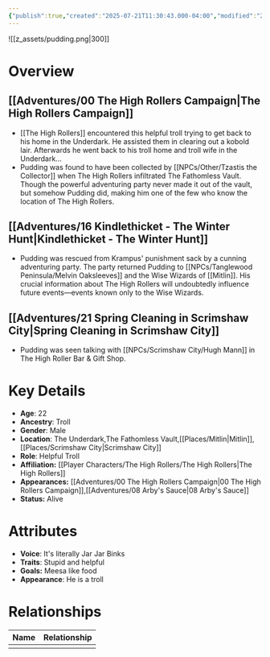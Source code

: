 ```yaml
---
{"publish":true,"created":"2025-07-21T11:30:43.000-04:00","modified":"2025-10-17T10:16:12.377-04:00","published":"2025-10-17T10:16:12.377-04:00","cssclasses":"","Age":"22","Ancestry":"Troll","Gender":"Male","Location":["The Underdark","The Fathomless Vault","[[Places/Mitlin]]","[[Scrimshaw City]]"],"Role":["Helpful Troll"],"Affiliation":["[[Player Characters/The High Rollers/The High Rollers]]"],"Appearances":["[[00 The High Rollers Campaign]]","[[08 Arby's Sauce]]"],"Status":"Alive"}
---
```


![[z_assets/pudding.png|300]]

# Overview

## [[Adventures/00 The High Rollers Campaign\|The High Rollers Campaign]]
- [[The High Rollers]] encountered this helpful troll trying to get back to his home in the Underdark. He assisted them in clearing out a kobold lair. Afterwards he went back to his troll home and troll wife in the Underdark...
- Pudding was found to have been collected by [[NPCs/Other/Tzastis the Collector]] when The High Rollers infiltrated The Fathomless Vault. Though the powerful adventuring party never made it out of the vault, but somehow Pudding did, making him one of the few who know the location of The High Rollers.

## [[Adventures/16 Kindlethicket - The Winter Hunt\|Kindlethicket - The Winter Hunt]]
- Pudding was rescued from Krampus' punishment sack by a cunning adventuring party. The party returned Pudding to [[NPCs/Tanglewood Peninsula/Melvin Oaksleeves]] and the Wise Wizards of [[Mitlin]]. His crucial information about The High Rollers will undoubtedly influence future events—events known only to the Wise Wizards.

## [[Adventures/21 Spring Cleaning in Scrimshaw City\|Spring Cleaning in Scrimshaw City]]
- Pudding was seen talking with [[NPCs/Scrimshaw City/Hugh Mann]] in The High Roller Bar & Gift Shop.

# Key Details
- **Age**: 22
- **Ancestry**: Troll
- **Gender**: Male
- **Location**: The Underdark,The Fathomless Vault,[[Places/Mitlin\|Mitlin]],[[Places/Scrimshaw City\|Scrimshaw City]]
- **Role**: Helpful Troll
- **Affiliation:** [[Player Characters/The High Rollers/The High Rollers\|The High Rollers]]
- **Appearances:** [[Adventures/00 The High Rollers Campaign\|00 The High Rollers Campaign]],[[Adventures/08 Arby's Sauce\|08 Arby's Sauce]]
- **Status:** Alive

# Attributes
- **Voice**: It's literally Jar Jar Binks
- **Traits**: Stupid and helpful
- **Goals:** Meesa like food
- **Appearance**: He is a troll

# Relationships

| Name | Relationship |
| ---- | ------------ |
|      |              |
